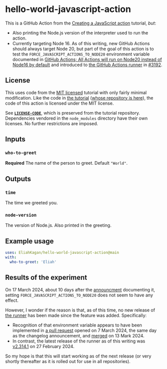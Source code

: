 # hello-world-javascript-action

This is a GitHub Action from the [Creating a JavaScript action](https://docs.github.com/en/actions/creating-actions/creating-a-javascript-action) tutorial, *but*:

- Also printing the Node.js version of the interpreter used to run the action.
- Currently targeting Node 16. As of this writing, new GitHub Actions should always target Node 20, but part of the goal of this action is to test the `FORCE_JAVASCRIPT_ACTIONS_TO_NODE20` environment variable documented in [GitHub Actions; All Actions will run on Node20 instead of Node16 by default](https://github.blog/changelog/2024-03-07-github-actions-all-actions-will-run-on-node20-instead-of-node16-by-default/) and introduced to [the GitHub Actions runner](https://github.com/actions/runner) in [#3192](https://github.com/actions/runner/pull/3192).

## License

This uses code from the [MIT licensed](https://github.com/github/docs/blob/main/LICENSE-CODE) tutorial with only fairly minimal modification. Like the code in [the tutorial](https://docs.github.com/en/actions/creating-actions/creating-a-javascript-action) ([whose repository is here](https://github.com/github/docs/blob/75d63ddd622df49090043db764897433719edc90/content/actions/creating-actions/creating-a-javascript-action.md?plain=1#L73)), the code of this action is licensed under the MIT license.

See **[`LICENSE-CODE`](LICENSE-CODE)**, which is preserved from the tutorial repository. Dependencies vendored in the `node_modules` directory have their own licenses. No further restrictions are imposed.

## Inputs

### `who-to-greet`

**Required** The name of the person to greet. Default `"World"`.

## Outputs

### `time`

The time we greeted you.

### `node-version`

The version of Node.js. Also printed in the greeting.

## Example usage

```yaml
uses: EliahKagan/hello-world-javascript-action@main
with:
  who-to-greet: 'Eliah'
```

## Results of the experiment

On 17 March 2024, about 10 days after the [announcment](https://github.blog/changelog/2024-03-07-github-actions-all-actions-will-run-on-node20-instead-of-node16-by-default/) documenting it, setting `FORCE_JAVASCRIPT_ACTIONS_TO_NODE20` does not seem to have any effect.

However, I wonder if the reason is that, as of this time, no new release of [the runner](https://github.com/actions/runner) has been made since the feature was added. Specifically:

- Recognition of that environment variable appears to have been implemented in [a pull request](https://github.com/actions/runner/pull/3192) opened on 7 March 2024, the same day as the changelog announcement, and [merged](https://github.com/actions/runner/pull/3192#pullrequestreview-1934887919) on 13 Mark 2024.
- In contrast, the latest release of the runner as of this writing was [v2.314.1](https://github.com/actions/runner/releases/tag/v2.314.1) on 27 February 2024.

So my hope is that this will start working as of the next release (or very shortly thereafter as it is rolled out for use in all repositories).

